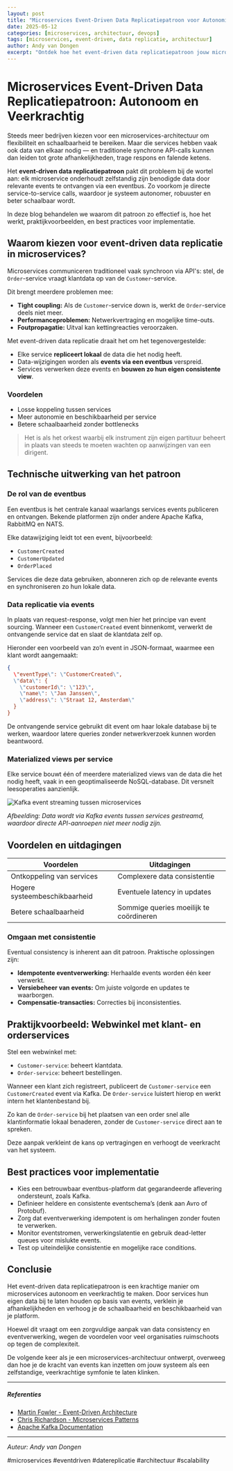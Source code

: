 ```yaml
---
layout: post
title: "Microservices Event-Driven Data Replicatiepatroon voor Autonomie en Schaalbaarheid"
date: 2025-05-12
categories: [microservices, architectuur, devops]
tags: [microservices, event-driven, data replicatie, architectuur]
author: Andy van Dongen
excerpt: "Ontdek hoe het event-driven data replicatiepatroon jouw microservices autonoom, schaalbaar en veerkrachtig maakt dankzij slimme datareplicatie via een eventbus."
---
```


# Microservices Event-Driven Data Replicatiepatroon: Autonoom en Veerkrachtig

Steeds meer bedrijven kiezen voor een microservices-architectuur om flexibiliteit en schaalbaarheid te bereiken. Maar die services hebben vaak ook data van elkaar nodig — en traditionele synchrone API-calls kunnen dan leiden tot grote afhankelijkheden, trage respons en falende ketens.

Het **event-driven data replicatiepatroon** pakt dit probleem bij de wortel aan: elk microservice onderhoudt zelfstandig zijn benodigde data door relevante events te ontvangen via een eventbus. Zo voorkom je directe service-to-service calls, waardoor je systeem autonomer, robuuster en beter schaalbaar wordt.

In deze blog behandelen we waarom dit patroon zo effectief is, hoe het werkt, praktijkvoorbeelden, en best practices voor implementatie.


## Waarom kiezen voor event-driven data replicatie in microservices?

Microservices communiceren traditioneel vaak synchroon via API's: stel, de `Order`-service vraagt klantdata op van de `Customer`-service.

Dit brengt meerdere problemen mee:

- **Tight coupling:** Als de `Customer`-service down is, werkt de `Order`-service deels niet meer.
- **Performanceproblemen:** Netwerkvertraging en mogelijke time-outs.
- **Foutpropagatie:** Uitval kan kettingreacties veroorzaken.

Met event-driven data replicatie draait het om het tegenovergestelde:

- Elke service **repliceert lokaal** de data die het nodig heeft.
- Data-wijzigingen worden als **events via een eventbus** verspreid.
- Services verwerken deze events en **bouwen zo hun eigen consistente view**.

### Voordelen

- Losse koppeling tussen services
- Meer autonomie en beschikbaarheid per service
- Betere schaalbaarheid zonder bottlenecks

> Het is als het orkest waarbij elk instrument zijn eigen partituur beheert in plaats van steeds te moeten wachten op aanwijzingen van een dirigent.

## Technische uitwerking van het patroon

### De rol van de eventbus

Een eventbus is het centrale kanaal waarlangs services events publiceren en ontvangen. Bekende platformen zijn onder andere Apache Kafka, RabbitMQ en NATS.

Elke datawijziging leidt tot een event, bijvoorbeeld:

- `CustomerCreated`
- `CustomerUpdated`
- `OrderPlaced`

Services die deze data gebruiken, abonneren zich op de relevante events en synchroniseren zo hun lokale data.

### Data replicatie via events

In plaats van request-response, volgt men hier het principe van event sourcing. Wanneer een `CustomerCreated` event binnenkomt, verwerkt de ontvangende service dat en slaat de klantdata zelf op.

Hieronder een voorbeeld van zo’n event in JSON-formaat, waarmee een klant wordt aangemaakt:

```json
{
  \"eventType\": \"CustomerCreated\",
  \"data\": {
    \"customerId\": \"123\",
    \"name\": \"Jan Janssen\",
    \"address\": \"Straat 12, Amsterdam\"
  }
}
```

De ontvangende service gebruikt dit event om haar lokale database bij te werken, waardoor latere queries zonder netwerkverzoek kunnen worden beantwoord.

### Materialized views per service

Elke service bouwt één of meerdere materialized views van de data die het nodig heeft, vaak in een geoptimaliseerde NoSQL-database. Dit versnelt leesoperaties aanzienlijk.


![Kafka event streaming tussen microservices](/images/kafka-event-streaming.png "Een visuele voorstelling van event streaming via Kafka tussen microservices")  

*Afbeelding: Data wordt via Kafka events tussen services gestreamd, waardoor directe API-aanroepen niet meer nodig zijn.*

## Voordelen en uitdagingen

| Voordelen                     | Uitdagingen                   |
|------------------------------|------------------------------|
| Ontkoppeling van services    | Complexere data consistentie |
| Hogere systeembeschikbaarheid| Eventuele latency in updates |
| Betere schaalbaarheid         | Sommige queries moeilijk te coördineren|

### Omgaan met consistentie

Eventual consistency is inherent aan dit patroon. Praktische oplossingen zijn:

- **Idempotente eventverwerking:** Herhaalde events worden één keer verwerkt.
- **Versiebeheer van events:** Om juiste volgorde en updates te waarborgen.
- **Compensatie-transacties:** Correcties bij inconsistenties.

## Praktijkvoorbeeld: Webwinkel met klant- en orderservices

Stel een webwinkel met:

- `Customer-service`: beheert klantdata.
- `Order-service`: beheert bestellingen.

Wanneer een klant zich registreert, publiceert de `Customer-service` een `CustomerCreated` event via Kafka. De `Order-service` luistert hierop en werkt intern het klantenbestand bij.

Zo kan de `Order-service` bij het plaatsen van een order snel alle klantinformatie lokaal benaderen, zonder de `Customer-service` direct aan te spreken.

Deze aanpak verkleint de kans op vertragingen en verhoogt de veerkracht van het systeem.


## Best practices voor implementatie

- Kies een betrouwbaar eventbus-platform dat gegarandeerde aflevering ondersteunt, zoals Kafka.
- Definieer heldere en consistente eventschema’s (denk aan Avro of Protobuf).
- Zorg dat eventverwerking idempotent is om herhalingen zonder fouten te verwerken.
- Monitor eventstromen, verwerkingslatentie en gebruik dead-letter queues voor mislukte events.
- Test op uiteindelijke consistentie en mogelijke race conditions.


## Conclusie

Het event-driven data replicatiepatroon is een krachtige manier om microservices autonoom en veerkrachtig te maken. Door services hun eigen data bij te laten houden op basis van events, verklein je afhankelijkheden en verhoog je de schaalbaarheid en beschikbaarheid van je platform.

Hoewel dit vraagt om een zorgvuldige aanpak van data consistency en eventverwerking, wegen de voordelen voor veel organisaties ruimschoots op tegen de complexiteit.

De volgende keer als je een microservices-architectuur ontwerpt, overweeg dan hoe je de kracht van events kan inzetten om jouw systeem als een zelfstandige, veerkrachtige symfonie te laten klinken.

---

##### Referenties

- [Martin Fowler - Event-Driven Architecture](https://martinfowler.com/articles/201701-event-driven.html)  
- [Chris Richardson - Microservices Patterns](https://microservices.io/patterns/data/event-driven.html)  
- [Apache Kafka Documentation](https://kafka.apache.org/documentation/)

---

*Auteur: Andy van Dongen*

#microservices #eventdriven #datereplicatie #architectuur #scalability